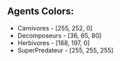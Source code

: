 ## Agents Colors: 

- Carnivores - [255, 252, 0]
- Decomposeurs - [36, 65, 80]
- Herbivores - [188, 197, 0]
- SuperPredateur - [255, 255, 255]